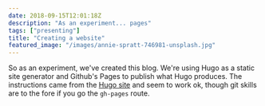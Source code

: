 ```yaml
---
date: 2018-09-15T12:01:18Z
description: "As an experiment... pages"
tags: ["presenting"]
title: "Creating a website"
featured_image: "/images/annie-spratt-746981-unsplash.jpg"
---
```


So as an experiment, we've created this blog. We're using Hugo as a static site generator and Github's Pages to publish what Hugo produces. The instructions came from the [Hugo site](https://gohugo.io/hosting-and-deployment/hosting-on-github/) and seem to work ok, though git skills are to the fore if you go the `gh-pages` route.

